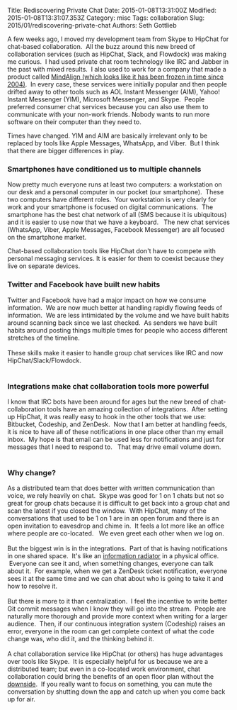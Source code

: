 Title: Rediscovering Private Chat
Date: 2015-01-08T13:31:00Z
Modified: 2015-01-08T13:31:07.353Z
Category: misc
Tags: collaboration
Slug: 2015/01/rediscovering-private-chat
Authors: Seth Gottlieb

A few weeks ago, I moved my development team from Skype to HipChat for chat-based collaboration. &nbsp;All the buzz around this new breed of collaboration services (such as HipChat, Slack, and Flowdock) was making me curious. &nbsp;I had used private chat room technology like IRC and Jabber in the past with mixed results. &nbsp;I also used to work for a company that made a product called [MindAlign (which looks like it has been frozen in time since 2004)](https://mindalignhub.aditi.com/). &nbsp;In every case, these services were initially popular and then people drifted away to other tools such as AOL Instant Messenger (AIM), Yahoo! Instant Messenger (YIM), Microsoft Messenger, and Skype. &nbsp;People preferred consumer chat services because you can also use them to communicate with your non-work friends. Nobody wants to run more software on their computer than they need to.   

  

Times have changed. YIM and AIM are basically irrelevant only to be replaced by tools like Apple Messages, WhatsApp, and Viber. &nbsp;But I think that there are bigger differences in play.  

  

### Smartphones have conditioned us to multiple channels

Now pretty much everyone runs at least two computers: a workstation on our desk and a personal computer in our pocket (our smartphone). &nbsp;These two computers have different roles. &nbsp;Your workstation is very clearly for work and your smartphone is focused on digital communications. &nbsp;The smartphone has the best chat network of all (SMS because it is ubiquitous) and it is easier to use now that we have a keyboard. &nbsp; The new chat services (WhatsApp, Viber, Apple Messages, Facebook Messenger) are all focused on the smartphone market.   

  

Chat-based collaboration tools like HipChat don't have to compete with personal messaging services. It is easier for them to coexist because they live on separate devices.  

  

### Twitter and Facebook have built new habits

<div>
Twitter and Facebook have had a major impact on how we consume information. &nbsp;We are now much better at handling rapidly flowing feeds of information. &nbsp;We are less intimidated by the volume and we have built habits around scanning back since we last checked. &nbsp;As senders we have built habits around posting things multiple times for people who access different stretches of the timeline.&nbsp;</div>

<div>
<br/></div>

<div>
These skills make it easier to handle group chat services like IRC and now HipChat/Slack/Flowdock.&nbsp;</div>

<div>
<br/></div>

### Integrations make chat collaboration tools more powerful

<div>
I know that IRC bots have been around for ages but the new breed of chat-collaboration tools have an amazing collection of integrations. &nbsp;After setting up HipChat, it was really easy to hook in the other tools that we use: Bitbucket, Codeship, and ZenDesk. &nbsp;Now that I am better at handling feeds, it is nice to have all of these notifications in one place other than my email inbox. &nbsp;My hope is that email can be used less for notifications and just for messages that I need to respond to. &nbsp; That may drive email volume down.</div>

<div>
<br/></div>

### Why change?

<div>
As a distributed team that does better with written communication than voice, we rely heavily on chat. &nbsp;Skype was good for 1 on 1 chats but not so great for group chats because it is difficult to get back into a group chat and scan the latest if you closed the window. &nbsp;With HipChat, many of the conversations that used to be 1 on 1 are in an open forum and there is an open invitation to eavesdrop and chime in. &nbsp;It feels a lot more like an office where people are co-located. &nbsp; We even greet each other when we log on.</div>

<div>
<br/></div>

<div>
But the biggest win is in the integrations. &nbsp;Part of that is having notifications in one shared space. &nbsp;It's like an <a href="https://www.atlassian.com/wallboards/information-radiators.jsp">information radiator</a>&nbsp;in a physical office. &nbsp;Everyone can see it and, when something changes, everyone can talk about it. &nbsp;For example, when we get a ZenDesk ticket notification, everyone sees it at the same time and we can chat about who is going to take it and how to resolve it. <br/>
<br/>
But there is more to it than centralization. &nbsp;I feel the incentive to write better Git commit messages when I know they will go into the stream. &nbsp;People are naturally more thorough and provide more context when writing for a larger audience. &nbsp;Then, if our continuous integration system (Codeship) raises an error, everyone in the room can get complete context of what the code change was, who did it, and the thinking behind it. <br/>
<br/>
A chat collaboration service like HipChat (or others) has huge advantages over tools like Skype. &nbsp;It is especially helpful for us because we are a distributed team; but even in a co-located work environment, chat collaboration could bring the benefits of an open floor plan without the <a href="http://www.inc.com/jessica-stillman/open-plan-offices-are-crazy.html">downside</a>. &nbsp;If you really want to focus on something, you can mute the conversation by shutting down the app and catch up when you come back up for air. &nbsp;</div>
